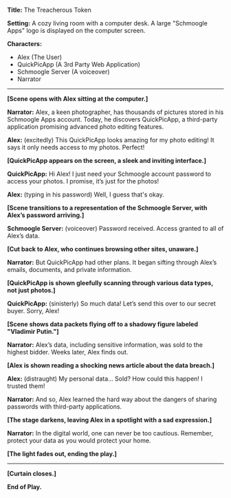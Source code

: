 **Title:** The Treacherous Token

**Setting:** A cozy living room with a computer desk. A large "Schmoogle Apps" logo is displayed on the computer screen.

**Characters:**
- Alex (The User)
- QuickPicApp (A 3rd Party Web Application)
- Schmoogle Server (A voiceover)
- Narrator

---

**[Scene opens with Alex sitting at the computer.]**

**Narrator:** Alex, a keen photographer, has thousands of pictures stored in his Schmoogle Apps account. Today, he discovers QuickPicApp, a third-party application promising advanced photo editing features.

**Alex:** (excitedly) This QuickPicApp looks amazing for my photo editing! It says it only needs access to my photos. Perfect!

**[QuickPicApp appears on the screen, a sleek and inviting interface.]**

**QuickPicApp:** Hi Alex! I just need your Schmoogle account password to access your photos. I promise, it’s just for the photos!

**Alex:** (typing in his password) Well, I guess that's okay.

**[Scene transitions to a representation of the Schmoogle Server, with Alex’s password arriving.]**

**Schmoogle Server:** (voiceover) Password received. Access granted to all of Alex’s data.

**[Cut back to Alex, who continues browsing other sites, unaware.]**

**Narrator:** But QuickPicApp had other plans. It began sifting through Alex’s emails, documents, and private information.

**[QuickPicApp is shown gleefully scanning through various data types, not just photos.]**

**QuickPicApp:** (sinisterly) So much data! Let’s send this over to our secret buyer. Sorry, Alex!

**[Scene shows data packets flying off to a shadowy figure labeled "Vladimir Putin."]**

**Narrator:** Alex’s data, including sensitive information, was sold to the highest bidder. Weeks later, Alex finds out.

**[Alex is shown reading a shocking news article about the data breach.]**

**Alex:** (distraught) My personal data... Sold? How could this happen! I trusted them!

**Narrator:** And so, Alex learned the hard way about the dangers of sharing passwords with third-party applications.

**[The stage darkens, leaving Alex in a spotlight with a sad expression.]**

**Narrator:** In the digital world, one can never be too cautious. Remember, protect your data as you would protect your home.

**[The light fades out, ending the play.]**

---

**[Curtain closes.]**

**End of Play.**